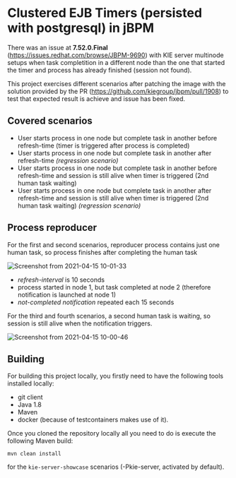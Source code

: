Clustered EJB Timers (persisted with postgresql) in jBPM
========================================================

There was an issue at **7.52.0.Final** (https://issues.redhat.com/browse/JBPM-9690) with KIE server multinode setups when task completition in a different node than the one that started the timer and process has already finished (session not found).

This project exercises different scenarios after patching the image with the solution provided by the PR (https://github.com/kiegroup/jbpm/pull/1908) to test that expected result is achieve and issue has been fixed.

## Covered scenarios

- User starts process in one node but complete task in another before refresh-time (timer is triggered after process is completed)
- User starts process in one node but complete task in another after refresh-time *(regression scenario)*
- User starts process in one node but complete task in another before refresh-time and session is still alive when timer is triggered (2nd human task waiting)
- User starts process in one node but complete task in another after refresh-time and session is still alive when timer is triggered (2nd human task waiting) *(regression scenario)*

## Process reproducer

For the first and second scenarios, reproducer process contains just one human task, so process finishes after completing the human task

![Screenshot from 2021-04-15 10-01-33](https://user-images.githubusercontent.com/1962786/114835204-9d6faf00-9dd1-11eb-8401-648da02f703d.png)

- *refresh-interval* is 10 seconds
- process started in node 1, but task completed at node 2 (therefore notification is launched at node 1)
- *not-completed notification* repeated each 15 seconds


For the third and fourth scenarios, a second human task is waiting, so session is still alive when the notification triggers.

![Screenshot from 2021-04-15 10-00-46](https://user-images.githubusercontent.com/1962786/114835095-829d3a80-9dd1-11eb-8039-23ad91343f72.png)




## Building

For building this project locally, you firstly need to have the following tools installed locally:
- git client
- Java 1.8
- Maven
- docker (because of testcontainers makes use of it).

Once you cloned the repository locally all you need to do is execute the following Maven build:

```
mvn clean install
```

for the `kie-server-showcase` scenarios (-Pkie-server, activated by default).

